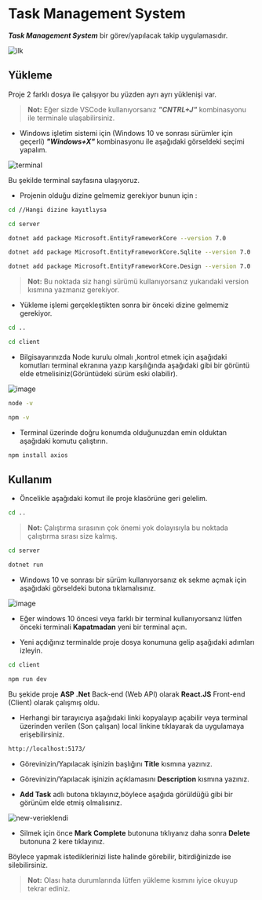 # Task Management System  

  

***Task Management System*** bir görev/yapılacak takip uygulamasıdır.  

  
  
![ilk](https://github.com/user-attachments/assets/b1f5bd02-7fac-44fd-8950-17de4aece3bc)

## Yükleme

Proje 2 farklı dosya ile çalışıyor bu yüzden ayrı ayrı yüklenişi var.

> **Not:** Eğer sizde VSCode kullanıyorsanız ***"CNTRL+J"*** kombinasyonu ile terminale ulaşabilirsiniz.

- Windows işletim sistemi için (Windows 10 ve sonrası sürümler için geçerli) ***"Windows+X"*** kombinasyonu ile aşağıdaki görseldeki seçimi yapalım.

![terminal](https://github.com/user-attachments/assets/719a3f89-5c70-420f-a355-a9356eac64b9)

Bu şekilde terminal sayfasına ulaşıyoruz.  

- Projenin olduğu dizine gelmemiz gerekiyor bunun için :

```bash
cd //Hangi dizine kayıtlıysa
```  

```bash
cd server
```
```bash
dotnet add package Microsoft.EntityFrameworkCore --version 7.0
```
```bash
dotnet add package Microsoft.EntityFrameworkCore.Sqlite --version 7.0
```

```bash
dotnet add package Microsoft.EntityFrameworkCore.Design --version 7.0  
```  

> **Not:** Bu noktada siz hangi sürümü kullanıyorsanız yukarıdaki version kısmına yazmanız gerekiyor.

- Yükleme işlemi gerçekleştikten sonra bir önceki dizine gelmemiz gerekiyor.

```bash
cd ..
```
```bash
cd client
```
- Bilgisayarınızda  Node kurulu olmalı ,kontrol etmek için aşağıdaki komutları terminal ekranına yazıp karşılığında aşağıdaki gibi bir görüntü elde etmelisiniz(Görüntüdeki sürüm eski olabilir).


![image](https://github.com/user-attachments/assets/93335927-4ac3-49da-bdae-d9567b7a8339)

```bash
node -v
```  

```bash
npm -v
```
- Terminal üzerinde doğru konumda olduğunuzdan emin olduktan aşağıdaki komutu çalıştırın.


```bash
npm install axios
```


## Kullanım


- Öncelikle aşağıdaki komut ile proje klasörüne geri gelelim.

```bash
cd ..
```  

> **Not:** Çalıştırma sırasının çok önemi yok dolayısıyla bu noktada çalıştırma sırası size kalmış.

 ```bash
cd server
```  

 ```bash
dotnet run  
```  
  
- Windows 10 ve sonrası bir sürüm kullanıyorsanız ek sekme açmak için aşağıdaki görseldeki butona tıklamalısınız.  

![image](https://github.com/user-attachments/assets/fcdade65-e1bc-4ab3-9848-01569ded7ed1)  
  
- Eğer windows 10 öncesi veya farklı bir terminal kullanıyorsanız lütfen önceki terminali **Kapatmadan** yeni bir terminal açın.  

- Yeni açdığınız terminalde proje dosya konumuna gelip aşağıdaki adımları izleyin.  

 
 ```bash
cd client
```   
 ```bash
npm run dev
```  
Bu şekide proje **ASP .Net** Back-end (Web API) olarak **React.JS**  Front-end (Client) olarak çalışmış oldu.  

- Herhangi bir tarayıcıya aşağıdaki linki kopyalayıp açabilir veya terminal üzerinden verilen (Son çalışan) local linkine tıklayarak da uygulamaya erişebilirsiniz.  

``` bash
http://localhost:5173/
```


- Görevinizin/Yapılacak işinizin başlığını **Title** kısmına yazınız.  

- Görevinizin/Yapılacak işinizin açıklamasını **Description** kısmına yazınız.  

- **Add Task** adlı butona tıklayınız,böylece aşağıda görüldüğü gibi bir görünüm elde etmiş olmalısınız.  
  
![new-verieklendi](https://github.com/user-attachments/assets/51dc58f4-67e4-4b31-bbe7-6d2326a2231c)  

- Silmek için önce **Mark Complete** butonuna tıklıyanız daha sonra **Delete** butonuna 2 kere tıklayınız.


Böylece yapmak istediklerinizi liste halinde görebilir, bitirdiğinizde ise silebilirsiniz.  


> **Not:** Olası hata durumlarında lütfen yükleme kısmını iyice okuyup tekrar ediniz.  

